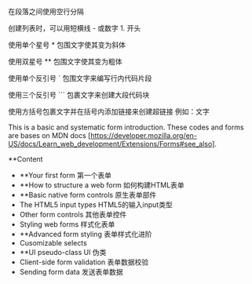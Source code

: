 在段落之间使用空行分隔

创建列表时，可以用短横线 - 或数字 1. 开头

使用单个星号 * 包围文字使其变为斜体

使用双星号 ** 包围文字使其变为粗体

使用单个反引号 ` 包围文字来编写行内代码片段

使用三个反引号 ``` 包裹文字来创建大段代码块

使用方括号包裹文字并在括号内添加链接来创建超链接
例如：文字

This is a basic and systematic form introduction. These codes and forms are bases on MDN docs [https://developer.mozilla.org/en-US/docs/Learn_web_development/Extensions/Forms#see_also].

**Content
- **Your first form 第一个表单
- **How to structure a web form 如何构建HTML表单
- **Basic native form controls 原生表单部件 
- The HTML5 input types HTML5的输入input类型
- Other form controls 其他表单控件
- Styling web forms 样式化表单
- **Advanced form styling 表单样式化进阶
- Cusomizable selects
- **UI pseudo-class UI 伪类 
- Client-side form validation 表单数据校验
- Sending form data 发送表单数据
